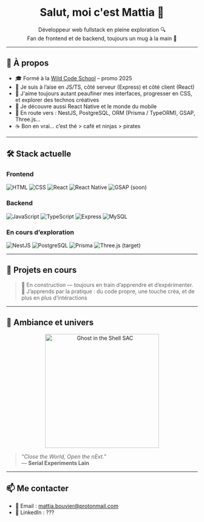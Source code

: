 <h1 align="center">Salut, moi c'est Mattia 👋</h1>

<p align="center">
  Développeur web fullstack en pleine exploration 🔍 <br>
  Fan de frontend et de backend, toujours un mug à la main 🍵
</p>

---

## 🚀 À propos

- 🎓 Formé à la [Wild Code School](https://www.wildcodeschool.com/) – promo 2025
- 🧰 Je suis à l’aise en JS/TS, côté serveur (Express) et côté client (React)
- 🎨 J'aime toujours autant peaufiner mes interfaces, progresser en CSS, et explorer des technos créatives
- 📱 Je découvre aussi React Native et le monde du mobile
- 🎯 En route vers : NestJS, PostgreSQL, ORM (Prisma / TypeORM), GSAP, Three.js...
- ☕ Bon en vrai… c’est thé > café et ninjas > pirates

---

## 🛠️ Stack actuelle

### Frontend
![HTML](https://img.shields.io/badge/-HTML5-E34F26?style=flat&logo=html5&logoColor=white)
![CSS](https://img.shields.io/badge/-CSS3-1572B6?style=flat&logo=css3&logoColor=white)
![React](https://img.shields.io/badge/-React-61DAFB?style=flat&logo=react&logoColor=black)
![React Native](https://img.shields.io/badge/-React%20Native-61DAFB?style=flat&logo=react&logoColor=black)
![GSAP (soon)](https://img.shields.io/badge/-GSAP-88CE02?style=flat&logo=greensock&logoColor=white)

### Backend
![JavaScript](https://img.shields.io/badge/-JavaScript-F7DF1E?style=flat&logo=javascript&logoColor=black)
![TypeScript](https://img.shields.io/badge/-TypeScript-3178C6?style=flat&logo=typescript&logoColor=white)
![Express](https://img.shields.io/badge/-Express-000000?style=flat&logo=express&logoColor=white)
![MySQL](https://img.shields.io/badge/-MySQL-00758F?style=flat&logo=mysql&logoColor=white)

### En cours d’exploration
![NestJS](https://img.shields.io/badge/-NestJS-E0234E?style=flat&logo=nestjs&logoColor=white)
![PostgreSQL](https://img.shields.io/badge/-PostgreSQL-336791?style=flat&logo=postgresql&logoColor=white)
![Prisma](https://img.shields.io/badge/-Prisma-2D3748?style=flat&logo=prisma&logoColor=white)
![Three.js (target)](https://img.shields.io/badge/-Three.js-000000?style=flat&logo=three.js&logoColor=white)

---

## 📂 Projets en cours

> 🚧 En construction — toujours en train d’apprendre et d’expérimenter.<br>
> 🎯 J’apprends par la pratique : du code propre, une touche créa, et de plus en plus d’intéractions

---

## 🧠 Ambiance et univers

<p align="center">
  <img src="https://c.tenor.com/8pd97a2u_r0AAAAd/tenor.gif" width="300" alt="Ghost in the Shell SAC" />
</p>

> *“Close the World, Open the nExt.”*  
> — **Serial Experiments Lain**

---

## 📫 Me contacter

- 📧 Email : mattia.bouvier@protonmail.com
- 💼 LinkedIn : ???

